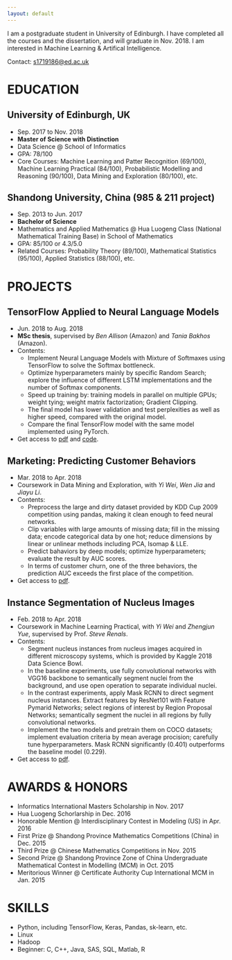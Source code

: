 ```yaml
---
layout: default
---
```


I am a postgraduate student in University of Edinburgh. I have completed all the courses and the dissertation, and will graduate in Nov. 2018. I am interested in Machine Learning & Artifical Intelligence.

Contact: s1719186@ed.ac.uk

# EDUCATION

## University of Edinburgh, UK
*   Sep. 2017 to Nov. 2018
*   **Master of Science with Distinction**
*   Data Science @ School of Informatics
*   GPA: 78/100
*   Core Courses: Machine Learning and Patter Recognition (69/100), Machine Learning Practical (84/100), Probabilistic Modelling and Reasoning (90/100), Data Mining and Exploration (80/100), etc.

## Shandong University, China (985 & 211 project)
*   Sep. 2013 to Jun. 2017
*   **Bachelor of Science**
*   Mathematics and Applied Mathematics @ Hua Luogeng Class (National Mathematical Training Base) in School of Mathematics
*   GPA: 85/100 or 4.3/5.0
*   Related Courses: Probability Theory (89/100), Mathematical Statistics (95/100), Applied Statistics (88/100), etc.


# PROJECTS

## TensorFlow Applied to Neural Language Models
- Jun. 2018 to Aug. 2018
- **MSc thesis**, supervised by _Ben Allison_ (Amazon) and _Tania Bakhos_ (Amazon).
- Contents:
  - Implement Neural Language Models with Mixture of Softmaxes using TensorFlow to solve the Softmax bottleneck.
  - Optimize hyperparameters mainly by specific Random Search; explore the influence of different LSTM implementations and the number of Softmax components.
  - Speed up training by: training models in parallel on multiple GPUs; weight tying; weight matrix factorization; Gradient Clipping.
  - The final model has lower validation and test perplexities as well as higher speed, compared with the original model.
  - Compare the final TensorFlow model with the same model implemented using PyTorch.
- Get access to [pdf](./dissertation.pdf) and [code](https://github.com/dreamlh/MoStfmodels).

## Marketing: Predicting Customer Behaviors
- Mar. 2018 to Apr. 2018
- Coursework in Data Mining and Exploration, with _Yi Wei_, _Wen Jia_ and _Jiayu Li_.
- Contents:
  - Preprocess the large and dirty dataset provided by KDD Cup 2009 competition using pandas, making it clean enough to feed neural networks.
  - Clip variables with large amounts of missing data; fill in the missing data; encode categorical data by one hot; reduce dimensions by linear or unlinear methods including PCA, Isomap & LLE.
  - Predict bahaviors by deep models; optimize hyperparameters; evaluate the result by AUC scores.
  - In terms of customer churn, one of the three behaviors, the prediction AUC exceeds the first place of the competition.
- Get access to [pdf](./DME_report.pdf).

## Instance Segmentation of Nucleus Images
- Feb. 2018 to Apr. 2018
- Coursework in Machine Learning Practical, with _Yi Wei_ and _Zhengjun Yue_, supervised by Prof. _Steve Renals_.
- Contents:
  - Segment nucleus instances from nucleus images acquired in different microscopy systems, which is provided by Kaggle 2018 Data Science Bowl.
  - In the baseline experiments, use fully convolutional networks with VGG16 backbone to semantically segment nuclei from the background, and use open operation to separate individual nuclei.
  - In the contrast experiments, apply Mask RCNN to direct segment nucleus instances. Extract features by ResNet101 with Feature Pymarid Networks; select regions of interest by Region Proposal Networks; semantically segment the nuclei in all regions by fully convolutional networks.
  - Implement the two models and pretrain them on COCO datasets; implement evaluation criteria by mean average procision; carefully tune hyperparameters. Mask RCNN significantly (0.401) outperforms the baseline model (0.229).
- Get access to [pdf](./mlp-final-report.pdf).

# AWARDS & HONORS
*    Informatics International Masters Scholarship in Nov. 2017
*    Hua Luogeng Schorlarship in Dec. 2016
*    Honorable Mention @ Interdisciplinary Contest in Modeling (US) in Apr. 2016
*    First Prize @ Shandong Province Mathematics Competitions (China) in Dec. 2015
*    Third Prize @ Chinese Mathematics Competitions in Nov. 2015
*    Second Prize @ Shandong Province Zone of China Undergraduate Mathematical Contest in Modelling (MCM) in Oct. 2015
*    Meritorious Winner @ Certificate Authority Cup International MCM in Jan. 2015

# SKILLS
*    Python, including TensorFlow, Keras, Pandas, sk-learn, etc.
*    Linux
*    Hadoop
*    Beginner: C, C++, Java, SAS, SQL, Matlab, R
